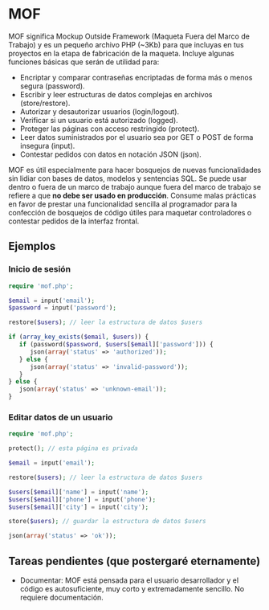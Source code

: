 # MOF

MOF significa Mockup Outside Framework (Maqueta Fuera del Marco de Trabajo) y es un pequeño archivo PHP (~3Kb) para que incluyas en tus proyectos en la etapa de fabricación de la maqueta. Incluye algunas funciones básicas que serán de utilidad para:

- Encriptar y comparar contraseñas encriptadas de forma más o menos segura (password).
- Escribir y leer estructuras de datos complejas en archivos (store/restore).
- Autorizar y desautorizar usuarios (login/logout).
- Verificar si un usuario está autorizado (logged).
- Proteger las páginas con acceso restringido (protect).
- Leer datos suministrados por el usuario sea por GET o POST de forma insegura (input).
- Contestar pedidos con datos en notación JSON (json).

MOF es útil especialmente para hacer bosquejos de nuevas funcionalidades sin lidiar con bases de datos, modelos y sentencias SQL. Se puede usar dentro o fuera de un marco de trabajo aunque fuera del marco de trabajo se refiere a que **no debe ser usado en producción**. Consume malas prácticas en favor de prestar una funcionalidad sencilla al programador para la confección de bosquejos de código útiles para maquetar controladores o contestar pedidos de la interfaz frontal.

## Ejemplos

### Inicio de sesión

```php
require 'mof.php';

$email = input('email');
$password = input('password');

restore($users); // leer la estructura de datos $users

if (array_key_exists($email, $users)) {
   if (password($password, $users[$email]['password'])) {
      json(array('status' => 'authorized'));
   } else {
      json(array('status' => 'invalid-password'));
   }
} else {
   json(array('status' => 'unknown-email'));
}
```

### Editar datos de un usuario

```php
require 'mof.php';

protect(); // esta página es privada

$email = input('email');

restore($users); // leer la estructura de datos $users

$users[$email]['name'] = input('name');
$users[$email]['phone'] = input('phone');
$users[$email]['city'] = input('city');

store($users); // guardar la estructura de datos $users

json(array('status' => 'ok'));
```

## Tareas pendientes (que postergaré eternamente)

- Documentar: MOF está pensada para el usuario desarrollador y el código es autosuficiente, muy corto y extremadamente sencillo. No requiere documentación.
